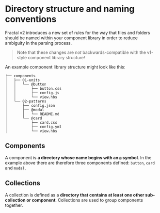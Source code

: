 # Directory structure and naming conventions

Fractal v2 introduces a new set of rules for the way that files and folders should be named within your component library in order to reduce ambiguity in the parsing process.

> Note that these changes are _not_ backwards-compatible with the v1-style component library structure!

An example component library structure might look like this:

```
├── components
│   ├── 01-units
│   │   └── @button
│   │       ├── button.css
│   │       ├── config.js
│   │       └── view.hbs
│   └── 02-patterns
│       ├── config.json
│       ├── @modal
│       │   └── README.md
│       └── @card
│           ├── card.css
│           ├── config.yml
│           └── view.hbs
```

## Components

A component is **a directory whose name begins with an `@` symbol**. In the example above there are therefore three components defined: `button`, `card` and `modal`.

## Collections

A collection is defined as a **directory that contains at least one other sub-collection or component**. Collections are used to group components together.
